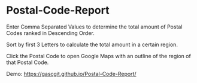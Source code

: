 # Postal-Code-Report

Enter Comma Separated Values to determine the total amount of Postal Codes ranked in Descending Order.

Sort by first 3 Letters to calculate the total amount in a certain region.

Click the Postal Code to open Google Maps with an outline of the region of that Postal Code.

Demo: https://gascgit.github.io/Postal-Code-Report/
